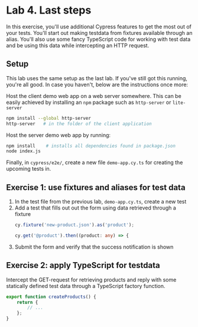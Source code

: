 # Lab 4. Last steps

In this exercise, you'll use additional Cypress features to get the most out of your tests. You'll start out making testdata from fixtures available through an alias. You'll also use some fancy TypeScript code for working with test data and be using this data while intercepting an HTTP request.

## Setup

This lab uses the same setup as the last lab. If you've still got this running, you're all good. In case you haven't, below are the instructions once more:



Host the client demo web app on a web server somewhere. This can be easily achieved by installing an `npm` package such as `http-server` or `lite-server`

```sh
npm install --global http-server
http-server   # in the folder of the client application
```

Host the server demo web app by running:

```sh
npm install    # installs all dependencies found in package.json
node index.js
```

Finally, in `cypress/e2e/`, create a new file `demo-app.cy.ts` for creating the upcoming tests in.

## Exercise 1: use fixtures and aliases for test data

1. In the test file from the previous lab, `demo-app.cy.ts`, create a new test
1. Add a test that fills out out the form using data retrieved through a fixture
	```ts
	cy.fixture('new-product.json').as('product');
	```
	```ts
	cy.get('@product').then((product: any) => {
	```
1. Submit the form and verify that the success notification is shown

## Exercise 2: apply TypeScript for testdata

Intercept the GET-request for retrieving products and reply with some statically defined test data through a TypeScript factory function.

```ts
export function createProducts() {
	return {
		// ...
	};
}
```

